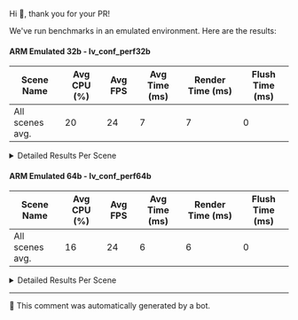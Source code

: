 Hi :wave:, thank you for your PR!

We've run benchmarks in an emulated environment. Here are the results:

#### ARM Emulated 32b - lv_conf_perf32b

| Scene Name | Avg CPU (%) | Avg FPS | Avg Time (ms) | Render Time (ms) | Flush Time (ms) |
|------------|------------|---------|--------------|----------------|--------------|
| All scenes avg. | 20 | 24 | 7 | 7 | 0 |

<details>
<summary>
Detailed Results Per Scene
</summary>

| Scene Name | Avg CPU (%) | Avg FPS | Avg Time (ms) | Render Time (ms) | Flush Time (ms) |
|------------|------------|---------|--------------|----------------|--------------|
| Empty screen | 11 | 25 | 0 | 0 | 0 |
| Moving wallpaper | 1 | 25 | 0 | 0 | 0 |
| Single rectangle | 0 | 25 | 0 | 0 | 0 |
| Multiple rectangles | 0 | 25 | 0 | 0 | 0 |
| Multiple RGB images | 0 | 25 | 0 | 0 | 0 |
| Multiple ARGB images | 22 | 25 | 1 | 1 | 0 |
| Rotated ARGB images | 47 | 24 | 20 | 20 | 0 |
| Multiple labels | 2 | 25 | 0 | 0 | 0 |
| Screen sized text | 30 | 24 | 11 | 11 | 0 |
| Multiple arcs | 19 | 24 | 7 | 7 | 0 |
| Containers | 1 | 25 | 0 | 0 | 0 |
| Containers with overlay | 87 | 21 | 44 | 44 | 0 |
| Containers with opa | 23 | 25 | 4 | 4 | 0 |
| Containers with opa_layer | 22 | 25 | 8 | 8 | 0 |
| Containers with scrolling | 25 | 25 | 10 | 10 | 0 |
| Widgets demo | 34 | 24 | 13 | 13 | 0 |
| All scenes avg. | 20 | 24 | 7 | 7 | 0 |


</details>

#### ARM Emulated 64b - lv_conf_perf64b

| Scene Name | Avg CPU (%) | Avg FPS | Avg Time (ms) | Render Time (ms) | Flush Time (ms) |
|------------|------------|---------|--------------|----------------|--------------|
| All scenes avg. | 16 | 24 | 6 | 6 | 0 |

<details>
<summary>
Detailed Results Per Scene
</summary>

| Scene Name | Avg CPU (%) | Avg FPS | Avg Time (ms) | Render Time (ms) | Flush Time (ms) |
|------------|------------|---------|--------------|----------------|--------------|
| Empty screen | 11 | 25 | 0 | 0 | 0 |
| Moving wallpaper | 0 | 25 | 0 | 0 | 0 |
| Single rectangle | 0 | 25 | 0 | 0 | 0 |
| Multiple rectangles | 0 | 25 | 0 | 0 | 0 |
| Multiple RGB images | 0 | 25 | 0 | 0 | 0 |
| Multiple ARGB images | 1 | 25 | 0 | 0 | 0 |
| Rotated ARGB images | 23 | 25 | 10 | 10 | 0 |
| Multiple labels | 3 | 24 | 0 | 0 | 0 |
| Screen sized text | 23 | 24 | 10 | 10 | 0 |
| Multiple arcs | 15 | 24 | 6 | 6 | 0 |
| Containers | 3 | 25 | 0 | 0 | 0 |
| Containers with overlay | 90 | 23 | 41 | 41 | 0 |
| Containers with opa | 19 | 25 | 4 | 4 | 0 |
| Containers with opa_layer | 13 | 24 | 5 | 5 | 0 |
| Containers with scrolling | 25 | 25 | 10 | 10 | 0 |
| Widgets demo | 33 | 25 | 13 | 13 | 0 |
| All scenes avg. | 16 | 24 | 6 | 6 | 0 |


</details>



---

:robot: This comment was automatically generated by a bot.